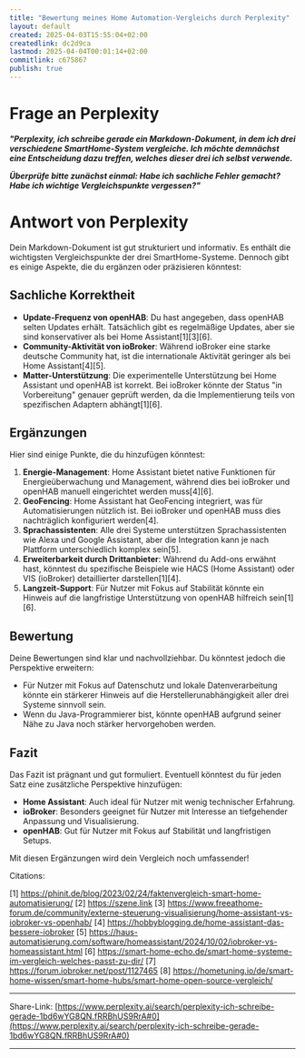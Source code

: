 ```yaml
---
title: "Bewertung meines Home Automation-Vergleichs durch Perplexity"
layout: default
created: 2025-04-03T15:55:04+02:00
createdlink: dc2d9ca
lastmod: 2025-04-04T00:01:14+02:00
commitlink: c675867
publish: true
---
```


# Frage an Perplexity

**_"Perplexity, ich schreibe gerade ein Markdown-Dokument, in dem ich drei verschiedene SmartHome-System vergleiche. Ich möchte demnächst eine Entscheidung dazu treffen, welches dieser drei ich selbst verwende._**

**_Überprüfe bitte zunächst einmal: Habe ich sachliche Fehler gemacht? Habe ich wichtige Vergleichspunkte vergessen?"_**


# Antwort von Perplexity

Dein Markdown-Dokument ist gut strukturiert und informativ. Es enthält die wichtigsten Vergleichspunkte der drei SmartHome-Systeme. Dennoch gibt es einige Aspekte, die du ergänzen oder präzisieren könntest:

## Sachliche Korrektheit

- **Update-Frequenz von openHAB**: Du hast angegeben, dass openHAB selten Updates erhält. Tatsächlich gibt es regelmäßige Updates, aber sie sind konservativer als bei Home Assistant[1][3][6].
- **Community-Aktivität von ioBroker**: Während ioBroker eine starke deutsche Community hat, ist die internationale Aktivität geringer als bei Home Assistant[4][5].
- **Matter-Unterstützung**: Die experimentelle Unterstützung bei Home Assistant und openHAB ist korrekt. Bei ioBroker könnte der Status "in Vorbereitung" genauer geprüft werden, da die Implementierung teils von spezifischen Adaptern abhängt[1][6].

## Ergänzungen

Hier sind einige Punkte, die du hinzufügen könntest:

1. **Energie-Management**: Home Assistant bietet native Funktionen für Energieüberwachung und Management, während dies bei ioBroker und openHAB manuell eingerichtet werden muss[4][6].
2. **GeoFencing**: Home Assistant hat GeoFencing integriert, was für Automatisierungen nützlich ist. Bei ioBroker und openHAB muss dies nachträglich konfiguriert werden[4].
3. **Sprachassistenten**: Alle drei Systeme unterstützen Sprachassistenten wie Alexa und Google Assistant, aber die Integration kann je nach Plattform unterschiedlich komplex sein[5].
4. **Erweiterbarkeit durch Drittanbieter**: Während du Add-ons erwähnt hast, könntest du spezifische Beispiele wie HACS (Home Assistant) oder VIS (ioBroker) detaillierter darstellen[1][4].
5. **Langzeit-Support**: Für Nutzer mit Fokus auf Stabilität könnte ein Hinweis auf die langfristige Unterstützung von openHAB hilfreich sein[1][6].

## Bewertung

Deine Bewertungen sind klar und nachvollziehbar. Du könntest jedoch die Perspektive erweitern:

- Für Nutzer mit Fokus auf Datenschutz und lokale Datenverarbeitung könnte ein stärkerer Hinweis auf die Herstellerunabhängigkeit aller drei Systeme sinnvoll sein.
- Wenn du Java-Programmierer bist, könnte openHAB aufgrund seiner Nähe zu Java noch stärker hervorgehoben werden.

## Fazit

Das Fazit ist prägnant und gut formuliert. Eventuell könntest du für jeden Satz eine zusätzliche Perspektive hinzufügen:

- **Home Assistant**: Auch ideal für Nutzer mit wenig technischer Erfahrung.
- **ioBroker**: Besonders geeignet für Nutzer mit Interesse an tiefgehender Anpassung und Visualisierung.
- **openHAB**: Gut für Nutzer mit Fokus auf Stabilität und langfristigen Setups.

Mit diesen Ergänzungen wird dein Vergleich noch umfassender!

Citations:

[1] https://phinit.de/blog/2023/02/24/faktenvergleich-smart-home-automatisierung/
[2] https://szene.link
[3] https://www.freeathome-forum.de/community/externe-steuerung-visualisierung/home-assistant-vs-iobroker-vs-openhab/
[4] https://hobbyblogging.de/home-assistant-das-bessere-iobroker
[5] https://haus-automatisierung.com/software/homeassistant/2024/10/02/iobroker-vs-homeassistant.html
[6] https://smart-home-echo.de/smart-home-systeme-im-vergleich-welches-passt-zu-dir/
[7] https://forum.iobroker.net/post/1127465
[8] https://hometuning.io/de/smart-home-wissen/smart-home-hubs/smart-home-open-source-vergleich/

---

Share-Link: [https://www.perplexity.ai/search/perplexity-ich-schreibe-gerade-1bd6wYG8QN.fRRBhUS9RrA#0](https://www.perplexity.ai/search/perplexity-ich-schreibe-gerade-1bd6wYG8QN.fRRBhUS9RrA#0)

---
